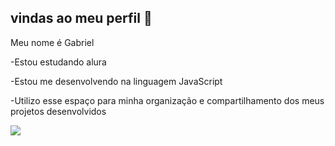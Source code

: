 ## vindas ao meu perfil 🌿

Meu nome é Gabriel

-Estou estudando alura

-Estou me desenvolvendo na linguagem JavaScript

-Utilizo esse espaço para minha organização e compartilhamento dos meus projetos desenvolvidos


![](https://media1.tenor.com/m/ssA9ZQag3Z0AAAAd/dwayne-johnson.gif)
